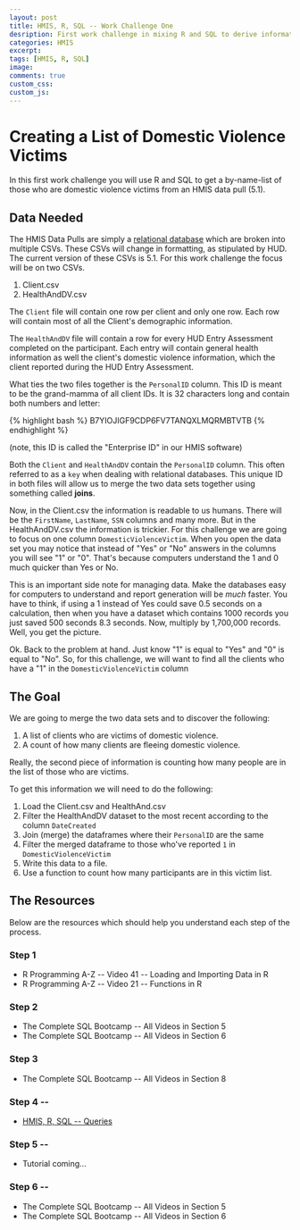 ```yaml
---
layout: post
title: HMIS, R, SQL -- Work Challenge One
desription: First work challenge in mixing R and SQL to derive information from HMIS data.
categories: HMIS
excerpt:
tags: [HMIS, R, SQL]
image:
comments: true
custom_css: 
custom_js: 
---
```

# Creating a List of Domestic Violence Victims
In this first work challenge you will use R and SQL to get a by-name-list of those who are domestic violence victims from an HMIS data pull (5.1).

## Data Needed
The HMIS Data Pulls are simply a [relational database](https://en.wikipedia.org/wiki/Relational_database) which are broken into multiple CSVs.  These CSVs will change in formatting, as stipulated by HUD.  The current version of these CSVs is 5.1.  For this work challenge the focus will be on two CSVs.

1. Client.csv
2. HealthAndDV.csv

The `Client` file will contain one row per client and only one row.  Each row will contain most of all the Client's demographic information.

The `HealthAndDV` file will contain a row for every HUD Entry Assessment completed on the participant.  Each entry will contain general health information as well the client's domestic violence information, which the client reported during the HUD Entry Assessment.

What ties the two files together is the `PersonalID` column.  This ID is meant to be the grand-mamma of all client IDs.  It is 32 characters long and contain both numbers and letter:

{% highlight bash %}
B7YIOJIGF9CDP6FV7TANQXLMQRMBTVTB
{% endhighlight %}

(note, this ID is called the "Enterprise ID" in our HMIS software)

Both the `Client` and `HealthAndDV` contain the `PersonalID` column.  This often referred to as a `key` when dealing with relational databases. This unique ID in both files will allow us to merge the two data sets together using something called **joins**.

Now, in the Client.csv the information is readable to us humans.  There will be the `FirstName`, `LastName`, `SSN` columns and many more.  But in the HealthAndDV.csv the information is trickier.  For this challenge we are going to focus on one column `DomesticViolenceVictim`. When you open the data set you may notice that instead of "Yes" or "No" answers in the columns you will see "1" or "0".  That's because computers understand the 1 and 0 much quicker than Yes or No.  

This is an important side note for managing data.  Make the databases easy for computers to understand and report generation will be _much_ faster.  You have to think, if using a 1 instead of Yes could save 0.5 seconds on a calculation, then when you have a dataset which contains 1000 records you just saved 500 seconds 8.3 seconds.  Now, multiply by 1,700,000 records.  Well, you get the picture.

Ok.  Back to the problem at hand.  Just know "1" is equal to "Yes" and "0" is equal to "No".  So, for this challenge, we will want to find all the clients who have a "1" in the `DomesticViolenceVictim` column


## The Goal
We are going to merge the two data sets and to discover the following:

1. A list of clients who are victims of domestic violence.
2. A count of how many clients are fleeing domestic violence.

Really, the second piece of information is counting how many people are in the list of those who are victims.  

To get this information we will need to do the following:

1. Load the Client.csv and HealthAnd.csv
2. Filter the HealthAndDV dataset to the most recent according to the column `DateCreated`
3. Join (merge) the dataframes where their `PersonalID` are the same
4. Filter the merged dataframe to those who've reported `1` in `DomesticViolenceVictim`
5. Write this data to a file.
6. Use a function to count how many participants are in this victim list.

## The Resources
Below are the resources which should help you understand each step of the process.

### Step 1
* R Programming A-Z -- Video 41 -- Loading and Importing Data in R
* R Programming A-Z -- Video 21 -- Functions in R

### Step 2
* The Complete SQL Bootcamp -- All Videos in Section 5
* The Complete SQL Bootcamp -- All Videos in Section 6

### Step 3
* The Complete SQL Bootcamp -- All Videos in Section 8

### Step 4 --
* [HMIS, R, SQL -- Queries](https://ladvien.com/hmis/hmis-r-sql-query/)

### Step 5 -- 
* Tutorial coming...

### Step 6 --
* The Complete SQL Bootcamp -- All Videos in Section 5
* The Complete SQL Bootcamp -- All Videos in Section 6